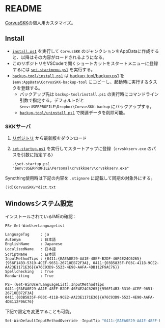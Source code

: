 # README

[CorvusSKK](https://nathancorvussolis.github.io/)の個人用カスタマイズ。

## Install

- [`install.ps1`](./install.ps1) を実行して `CorvusSKK` のジャンクションをAppDataに作成すると、以降はその内容がロードされるようになる。
- このリポジトリをVSCodeで開くショートカットをスタートメニューに登録するには [`set-startmenu.ps1`](./set-startmenu.ps1) を実行する。
- [`backup-tool/install.ps1`](./backup-tool/install.ps1) は [backup-tool/backup.ps1](./backup-tool/backup.ps1) を `$env:AppData\CorvusSKK-backup-tool` にコピーし、起動時に実行するタスクを登録する。
    - バックアップ先は `backup-tool/install.ps1` の実行時にコマンドライン引数で指定する。デフォルトだと `$env:USERPROFILE\Dropbox\CorvusSKK-backup` にバックアップする。
    - [`backup-tool/uninstall.ps1`](./backup-tool/uninstall.ps1) で関連データを削除可能。

### SKKサーバ

1. [リポジトリ](https://github.com/nathancorvussolis/crvskkserv/releases/) から最新版をダウンロード
1. [`set-startup.ps1`](set-startup.ps1) を実行してスタートアップに登録（`crvskkserv.exe` のパスを引数に指定する）

    ```
    .\set-startup.ps1 "$env:USERPROFILE\Personal\crvskkserv\crvskkserv.exe"
    ```

Syncthing使用時は下記の内容を `.stignore` に記載して同期の対象外にする。

```
(?d)CorvusSKK/*dict.txt
```

## Windowsシステム設定

インストールされているIMEの確認：

```
PS> Get-WinUserLanguageList

LanguageTag     : ja
Autonym         : 日本語
EnglishName     : Japanese
LocalizedName   : 日本語
ScriptName      : 日本語
InputMethodTips : {0411:{EAEA0E29-AA1E-48EF-B2DF-46F4E24C6265}{956F14B3-5310-4CEF-9651-26710EB72F3A}, 0411:{03B5835F-F03C-411B-9CE2-AA23E1171E36}{A76C93D9-5523-4E90-AAFA-4DB112F9AC76}}
Spellchecking   : True
Handwriting     : True

PS> (Get-WinUserLanguageList).InputMethodTips
0411:{EAEA0E29-AA1E-48EF-B2DF-46F4E24C6265}{956F14B3-5310-4CEF-9651-26710EB72F3A}
0411:{03B5835F-F03C-411B-9CE2-AA23E1171E36}{A76C93D9-5523-4E90-AAFA-4DB112F9AC76}

```

下記で設定を変更することも可能。

```PowerShell
Set-WinDefaultInputMethodOverride -InputTip "0411:{EAEA0E29-AA1E-48EF-B2DF-46F4E24C6265}{956F14B3-5310-4CEF-9651-26710EB72F3A}"
```

